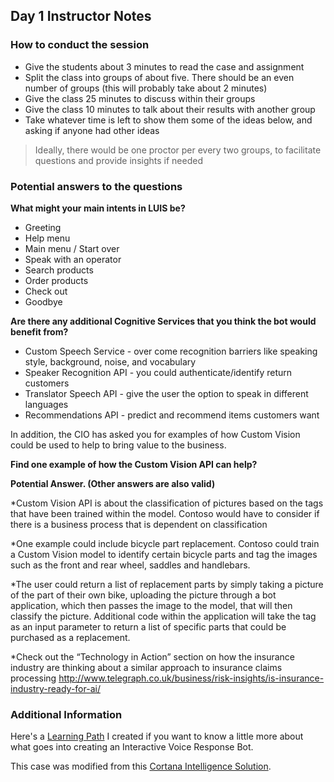 ## Day 1 Instructor Notes

### How to conduct the session
* Give the students about 3 minutes to read the case and assignment
* Split the class into groups of about five. There should be an even number of groups (this will probably take about 2 minutes)
* Give the class 25 minutes to discuss within their groups
* Give the class 10 minutes to talk about their results with another group
* Take whatever time is left to show them some of the ideas below, and asking if anyone had other ideas
> Ideally, there would be one proctor per every two groups, to facilitate questions and provide insights if needed

### Potential answers to the questions

**What might your main intents in LUIS be?**
* Greeting
* Help menu
* Main menu / Start over
* Speak with an operator
* Search products
* Order products
* Check out
* Goodbye


**Are there any additional Cognitive Services that you think the bot would benefit from?**  
* Custom Speech Service - over come recognition barriers like speaking style, background, noise, and vocabulary
* Speaker Recognition API - you could authenticate/identify return customers
* Translator Speech API - give the user the option to speak in different languages
* Recommendations API - predict and recommend items customers want

In addition, the CIO has asked you for examples of how Custom Vision could be
used to help to bring value to the business.

**Find one example of how the Custom Vision API can help?**

   **Potential Answer. (Other answers are also valid)**

   *Custom Vision API is about the classification of pictures based on the tags
   that have been trained within the model. Contoso would have to consider if
   there is a business process that is dependent on classification

   *One example could include bicycle part replacement. Contoso could train a
   Custom Vision model to identify certain bicycle parts and tag the images
   such as the front and rear wheel, saddles and handlebars.

   *The user could return a list of replacement parts by simply taking a
   picture of the part of their own bike, uploading the picture through a bot
   application, which then passes the image to the model, that will then
   classify the picture. Additional code within the application will take the
   tag as an input parameter to return a list of specific parts that could be
   purchased as a replacement.

   *Check out the “Technology in Action” section on how the insurance industry
   are thinking about a similar approach to insurance claims processing
   http://www.telegraph.co.uk/business/risk-insights/is-insurance-industry-ready-for-ai/

### Additional Information
Here's a [Learning Path](https://github.com/amthomas46/LearningPaths/blob/master/Developer/Learning%20Path%20-%20Interactive%20Voice%20Response%20Bot.md) I created if you want to know a little more about what goes into creating an Interactive Voice Response Bot.

This case was modified from this [Cortana Intelligence Solution](https://gallery.cortanaintelligence.com/Solution/Interactive-Voice-Response-Bot).
